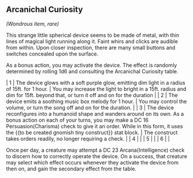 ## Arcanichal Curiosity
*(Wondrous item, rare)*

This strange little spherical device seems to be made of metal, with thin lines of magical light running along it. Faint whirs and clicks are audible from within. Upon closer inspection, there are many small buttons and switches concealed upon the surface.

As a bonus action, you may activate the device. The effect is randomly determined by rolling 1d6 and consulting the Arcanichal Curiosity table.

| 1 | The device glows with a soft purple glow, emitting dim light in a radius of 15ft. for 1 hour. | You may increase the light to bright in a 15ft. radius and dim for 15ft. beyond that, or turn it off and on for the duration |
| 2 | The device emits a soothing music box melody for 1 hour. | You may control the volume, or turn the song off and on for the duration. |
| 3 | The device reconfigures into a humanoid shape and wanders around on its own. As a bonus action on each of your turns, you may make a DC 16 Persuasion(Charisma) check to give it an order. While in this form, it uses the {{to be created gnomish tiny construct}} stat block. | The construct takes orders readily, no longer requiring a check. | 
| 4 |   |
| 5 |   |
| 6 |   |

Once per day, a creature may attempt a DC 23 Arcana(Intelligence) check to discern how to correctly operate the device. On a success, that creature may select which effect occurs whenever they activate the device from then on, and gain the secondary effect from the table.

